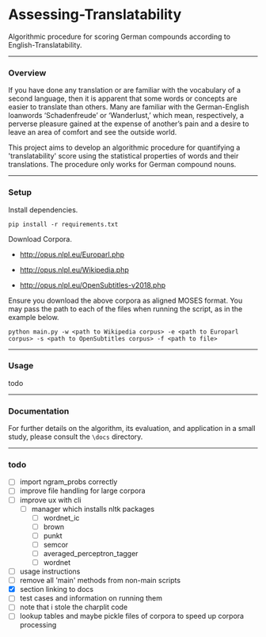 # Assessing-Translatability
Algorithmic procedure for scoring German compounds according to English-Translatability.

---

### Overview

If you have done any translation or are familiar with the vocabulary of a second language, then it is apparent that some words or concepts are easier to translate than others. Many are familiar with the German-English loanwords ‘Schadenfreude’ or ‘Wanderlust,’ which mean, respectively, a perverse pleasure gained at the expense of another’s pain and a desire to leave an area of comfort and see the outside world.

This project aims to develop an algorithmic procedure for quantifying a 'translatability' score using the statistical properties of words and their translations. The procedure only works for German compound nouns.

---

### Setup

Install dependencies.

```
pip install -r requirements.txt
```



Download Corpora.

- http://opus.nlpl.eu/Europarl.php

- http://opus.nlpl.eu/Wikipedia.php

- http://opus.nlpl.eu/OpenSubtitles-v2018.php

Ensure you download the above corpora as aligned MOSES format. You may pass the path to each of the files when running the script, as in the example below.

```
python main.py -w <path to Wikipedia corpus> -e <path to Europarl corpus> -s <path to OpenSubtitles corpus> -f <path to file>
```

---

### Usage

todo

---

### Documentation

For further details on the algorithm, its evaluation, and application in a small study, please consult the ```\docs``` directory.

---

### todo

- [ ] import ngram_probs correctly
- [ ] improve file handling for large corpora
- [ ] improve ux with cli
  - [ ] manager which installs nltk packages
    - [ ] wordnet_ic
    - [ ] brown
    - [ ] punkt
    - [ ] semcor
    - [ ] averaged_perceptron_tagger
    - [ ] wordnet
- [ ] usage instructions
- [ ] remove all 'main' methods from non-main scripts
- [x] section linking to docs
- [ ] test cases and information on running them
- [ ] note that i stole the charplit code
- [ ] lookup tables and maybe pickle files of corpora to speed up corpora processing
